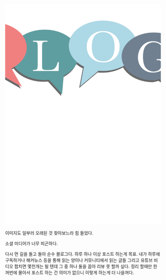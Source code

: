 
![](blog-49006.svg?resize=400,200)

이미지도 일부러 오래된 것 찾아보느라 힘 들었다. 

소셜 미디어가 너무 피곤하다. 

다시 먼 길을 돌고 돌아 순수 블로그다. 하루 하나 이상 포스트 하는게 목표. 내가 하루에 구독하거나 해커뉴스 등을 통해 읽는 양이나 커뮤니티에서 읽는 글들 그리고 유튜브 비디오 합치면 몇천개는 될 텐데 그 중 하나 둘을 꼽아 리뷰 못 할까 싶다. 정리 할때만 한꺼번에 몰아서 포스트 하는 건 의미가 없으니 이렇게 하는게 더 나을꺼다.  

